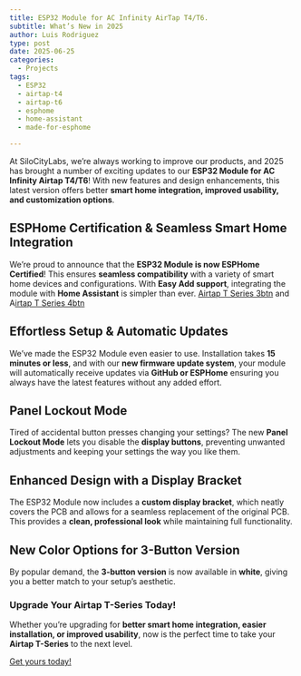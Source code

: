 ```yaml
---
title: ESP32 Module for AC Infinity AirTap T4/T6.
subtitle: What’s New in 2025
author: Luis Rodriguez
type: post
date: 2025-06-25
categories:
  - Projects
tags:
  - ESP32
  - airtap-t4
  - airtap-t6
  - esphome
  - home-assistant
  - made-for-esphome

---
```


At SiloCityLabs, we’re always working to improve our products, and 2025 has brought a number of exciting updates to our **ESP32 Module for AC Infinity Airtap T4/T6**! With new features and design enhancements, this latest version offers better **smart home integration, improved usability, and customization options**.

<!--more-->

**ESPHome Certification & Seamless Smart Home Integration**
-----------------------------------------------------------

We’re proud to announce that the **ESP32 Module is now ESPHome Certified**! This ensures **seamless compatibility** with a variety of smart home devices and configurations. With **Easy Add support**, integrating the module with **Home Assistant** is simpler than ever. [Airtap T Series 3btn](https://devices.esphome.io/devices/SiloCityLabs-Airtap-t-series-3btn) and A[irtap T Series 4btn](https://devices.esphome.io/devices/SiloCityLabs-Airtap-t-series-4btn)

**Effortless Setup & Automatic Updates**
----------------------------------------

We’ve made the ESP32 Module even easier to use. Installation takes **15 minutes or less**, and with our **new firmware update system**, your module will automatically receive updates via **GitHub or ESPHome** ensuring you always have the latest features without any added effort.

**Panel Lockout Mode**
----------------------

Tired of accidental button presses changing your settings? The new **Panel Lockout Mode** lets you disable the **display buttons**, preventing unwanted adjustments and keeping your settings the way you like them.

**Enhanced Design with a Display Bracket**
------------------------------------------

The ESP32 Module now includes a **custom display bracket**, which neatly covers the PCB and allows for a seamless replacement of the original PCB. This provides a **clean, professional look** while maintaining full functionality.

**New Color Options for 3-Button Version**
------------------------------------------

By popular demand, the **3-button version** is now available in **white**, giving you a better match to your setup’s aesthetic.

### **Upgrade Your Airtap T-Series Today!**

Whether you’re upgrading for **better smart home integration, easier installation, or improved usability**, now is the perfect time to take your **Airtap T-Series** to the next level.

[Get yours today!](https://shop.silocitylabs.com/products/esp32-module-for-ac-infinity-airtap-t4-t6)